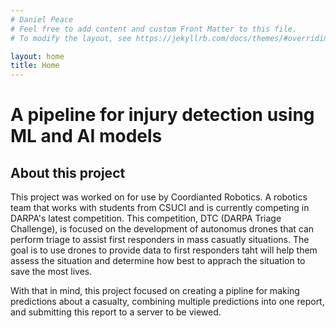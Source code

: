 ```yaml
---
# Daniel Peace
# Feel free to add content and custom Front Matter to this file.
# To modify the layout, see https://jekyllrb.com/docs/themes/#overriding-theme-defaults

layout: home
title: Home
---
```


# A pipeline for injury detection using ML and AI models

## About this project
This project was worked on for use by Coordianted Robotics. A robotics team that works with students from CSUCI and is currently competing in DARPA's latest competition. This competition, DTC (DARPA Triage Challenge), is focused on the development of autonomus drones that can perform triage to assist first responders in mass casuatly situations. The goal is to use drones to provide data to first responders taht will help them assess the situation and determine how best to apprach the situation to save the most lives.

With that in mind, this project focused on creating a pipline for making predictions about a casualty, combining multiple predictions into one report, and submitting this report to a server to be viewed.